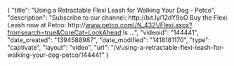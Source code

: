 {
    "title": "Using a Retractable Flexi Leash for Walking Your Dog - Petco",
    "description": "Subscribe to our channel: http:\/\/bit.ly\/12dY9oO Buy the Flexi Leash now at Petco: http:\/\/www.petco.com\/N_432\/Flexi.aspx?fromsearch=true&CoreCat=LookAhead Is ...",
    "videoid": "144441",
    "date_created": "1394588987",
    "date_modified": "1418181170",
    "type": "captivate",
    "layout": "video",
    "url": "\/v\/using-a-retractable-flexi-leash-for-walking-your-dog-petco\/144441"
}